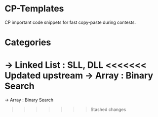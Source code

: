 # CP-Templates
CP important code snippets for fast copy-paste during contests.
# Categories
-> Linked List   : SLL, DLL
<<<<<<< Updated upstream
-> Array         : Binary Search
=======
-> Array         : Binary Search
>>>>>>> Stashed changes
